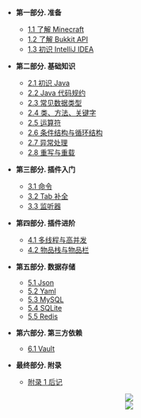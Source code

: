 - **第一部分. 准备**
  - [1.1 了解 Minecraft](/source/Part01/1.1-了解Minecraft.md)
  - [1.2 了解 Bukkit API](/source/Part01/1.2-了解BukkitAPI.md)
  - [1.3 初识 IntelliJ IDEA](/source/Part01/1.3-初识IntelliJIDEA.md)

- **第二部分. 基础知识**
  - [2.1 初识 Java](/source/Part02/2.1-初识Java.md)
  - [2.2 Java 代码规约](/source/Part02/2.2-Java代码规约.md)
  - [2.3 常见数据类型](/source/Part02/2.3-常见数据类型.md)
  - [2.4 类、方法、关键字](/source/Part02/2.4-类方法关键字.md)
  - [2.5 运算符](/source/Part02/2.5-运算符.md)
  - [2.6 条件结构与循环结构](/source/Part02/2.6-条件结构与循环结构.md)
  - [2.7 异常处理](/source/Part02/2.7-异常处理.md)
  - [2.8 重写与重载](/source/Part02/2.8-重写与重载.md)

- **第三部分. 插件入门**
  - [3.1 命令](/source/Part03/3.1-命令.md)
  - [3.2 Tab 补全](/source/Part03/3.2-Tab补全.md)
  - [3.3 监听器](/source/Part03/3.3-监听器.md)

- **第四部分. 插件进阶**
  - [4.1 多线程与高并发](/source/Part04/4.1-多线程与高并发.md)
  - [4.2 物品栈与物品栏](/source/Part04/4.2-物品栈与物品栏.md)

- **第五部分. 数据存储**
  - [5.1 Json](/source/Part05/5.1-Json.md)
  - [5.2 Yaml](/source/Part05/5.2-Yaml.md)
  - [5.3 MySQL](/source/Part05/5.3-MySQL.md)
  - [5.4 SQLite](/source/Part05/5.4-SQLite.md)
  - [5.5 Redis](/source/Part05/5.5-Redis.md)

- **第六部分. 第三方依赖**
  - [6.1 Vault](/source/Part06/6.1-Vault.md)

- **最终部分. 附录**
  - [附录 1 后记](/source/附录/附录1-后记)

<center><a href="https://elabosak.cn" target="_blank"><img src="https://i.loli.net/2020/07/24/jQbkdqxa2JeiMfu.png"></a></center>
<center><a href="https://github.com/ElaBosak233" target="_blank"><img src="https://img.shields.io/badge/Github-%40ElaBosak233-success?style=for-the-badge&logo=Github"></a></center>
